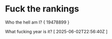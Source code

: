 # Fuck the rankings

Who the hell am I?
{ 19478899 }

What fucking year is it?
[ 2025-06-02T22:56:40Z ]
